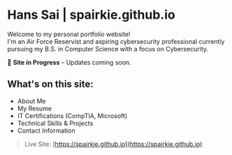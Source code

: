 # Hans Sai | spairkie.github.io

Welcome to my personal portfolio website!  
I'm an Air Force Reservist and aspiring cybersecurity professional currently pursuing my B.S. in Computer Science with a focus on Cybersecurity.

🔧 **Site in Progress** – Updates coming soon.

## What's on this site:
- About Me
- My Resume
- IT Certifications (CompTIA, Microsoft)
- Technical Skills & Projects
- Contact Information

> Live Site: [https://spairkie.github.io](https://spairkie.github.io)
